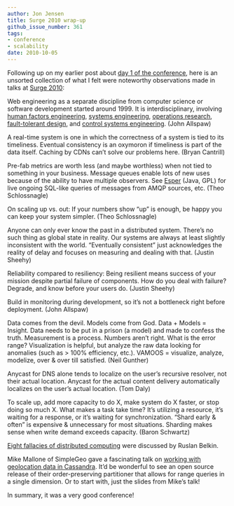 ```yaml
---
author: Jon Jensen
title: Surge 2010 wrap-up
github_issue_number: 361
tags:
- conference
- scalability
date: 2010-10-05
---
```


Following up on my earlier post about [day 1 of the conference](/blog/2010/10/surge-2010-day-1), here is an unsorted collection of what I felt were noteworthy observations made in talks at [Surge 2010](https://web.archive.org/web/20101013213822/http://omniti.com/surge/2010):

Web engineering as a separate discipline from computer science or software development started around 1999. It is interdisciplinary, involving [human factors engineering](https://en.wikipedia.org/wiki/Human_factors_and_ergonomics), [systems engineering](https://en.wikipedia.org/wiki/Systems_engineering), [operations research](https://en.wikipedia.org/wiki/Operations_research), [fault-tolerant design](https://en.wikipedia.org/wiki/Fault_tolerance), and [control systems engineering](https://en.wikipedia.org/wiki/Control_engineering). (John Allspaw)

A real-time system is one in which the correctness of a system is tied to its timeliness. Eventual consistency is an oxymoron if timeliness is part of the data itself. Caching by CDNs can’t solve our problems here. (Bryan Cantrill)

Pre-fab metrics are worth less (and maybe worthless) when not tied to something in your business. Message queues enable lots of new uses because of the ability to have multiple observers. See [Esper](http://www.espertech.com/) (Java, GPL) for live ongoing SQL-like queries of messages from AMQP sources, etc. (Theo Schlossnagle)

On scaling up vs. out: If your numbers show “up” is enough, be happy you can keep your system simpler. (Theo Schlossnagle)

Anyone can only ever know the past in a distributed system. There’s no such thing as global state in reality. Our systems are always at least slightly inconsistent with the world. “Eventually consistent” just acknowledges the reality of delay and focuses on measuring and dealing with that. (Justin Sheehy)

Reliability compared to resiliency: Being resilient means success of your mission despite partial failure of components. How do you deal with failure? Degrade, and know before your users do. (Justin Sheehy)

Build in monitoring during development, so it’s not a bottleneck right before deployment. (John Allspaw)

Data comes from the devil. Models come from God. Data + Models = Insight. Data needs to be put in a prison (a model) and made to confess the truth. Measurement is a process. Numbers aren’t right. What is the error range? Visualization is helpful, but analyze the raw data looking for anomalies (such as > 100% efficiency, etc.). VAMOOS = visualize, analyze, modelize, over & over till satisfied. (Neil Gunther)

Anycast for DNS alone tends to localize on the user’s recursive resolver, not their actual location. Anycast for the actual content delivery automatically localizes on the user’s actual location. (Tom Daly)

To scale up, add more capacity to do X, make system do X faster, or stop doing so much X. What makes a task take time? It’s utilizing a resource, it’s waiting for a response, or it’s waiting for synchronization. “Shard early & often” is expensive & unnecessary for most situations. Sharding makes sense when write demand exceeds capacity. (Baron Schwartz)

[Eight fallacies of distributed computing](https://en.wikipedia.org/wiki/Fallacies_of_distributed_computing) were discussed by Ruslan Belkin.

Mike Mallone of SimpleGeo gave a fascinating talk on [working with geolocation data in Cassandra](https://web.archive.org/web/20101017013227/http://omniti.com/surge/2010/speakers/mike-malone). It’d be wonderful to see an open source release of their order-preserving partitioner that allows for range queries in a single dimension. Or to start with, just the slides from Mike’s talk!

In summary, it was a very good conference!
